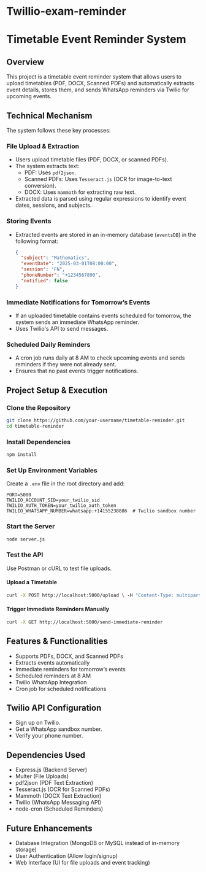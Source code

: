 # Twillio-exam-reminder
# Timetable Event Reminder System

## Overview

This project is a timetable event reminder system that allows users to upload timetables (PDF, DOCX, Scanned PDFs) and automatically extracts event details, stores them, and sends WhatsApp reminders via Twilio for upcoming events.

## Technical Mechanism

The system follows these key processes:

### File Upload & Extraction

- Users upload timetable files (PDF, DOCX, or scanned PDFs).
- The system extracts text:
  - PDF: Uses `pdf2json`.
  - Scanned PDFs: Uses `Tesseract.js` (OCR for image-to-text conversion).
  - DOCX: Uses `mammoth` for extracting raw text.
- Extracted data is parsed using regular expressions to identify event dates, sessions, and subjects.

### Storing Events

- Extracted events are stored in an in-memory database (`eventsDB`) in the following format:
  ```json
  {
    "subject": "Mathematics",
    "eventDate": "2025-03-01T08:00:00",
    "session": "FN",
    "phoneNumber": "+1234567890",
    "notified": false
  }
  ```

### Immediate Notifications for Tomorrow’s Events

- If an uploaded timetable contains events scheduled for tomorrow, the system sends an immediate WhatsApp reminder.
- Uses Twilio's API to send messages.

### Scheduled Daily Reminders

- A cron job runs daily at 8 AM to check upcoming events and sends reminders if they were not already sent.
- Ensures that no past events trigger notifications.

## Project Setup & Execution

### Clone the Repository

```bash
git clone https://github.com/your-username/timetable-reminder.git
cd timetable-reminder
```

### Install Dependencies

```bash
npm install
```

### Set Up Environment Variables

Create a `.env` file in the root directory and add:

```env
PORT=5000
TWILIO_ACCOUNT_SID=your_twilio_sid
TWILIO_AUTH_TOKEN=your_twilio_auth_token
TWILIO_WHATSAPP_NUMBER=whatsapp:+14155238886  # Twilio sandbox number
```

### Start the Server

```bash
node server.js
```

### Test the API

Use Postman or cURL to test file uploads.

#### Upload a Timetable

```bash
curl -X POST http://localhost:5000/upload \ -H "Content-Type: multipart/form-data" \ -F "file=@timetable.pdf" \ -F "phoneNumber=+1234567890"
```

#### Trigger Immediate Reminders Manually

```bash
curl -X GET http://localhost:5000/send-immediate-reminder
```

## Features & Functionalities

- Supports PDFs, DOCX, and Scanned PDFs
- Extracts events automatically
- Immediate reminders for tomorrow’s events
- Scheduled reminders at 8 AM
- Twilio WhatsApp Integration
- Cron job for scheduled notifications

## Twilio API Configuration

- Sign up on Twilio.
- Get a WhatsApp sandbox number.
- Verify your phone number.

## Dependencies Used

- Express.js (Backend Server)
- Multer (File Uploads)
- pdf2json (PDF Text Extraction)
- Tesseract.js (OCR for Scanned PDFs)
- Mammoth (DOCX Text Extraction)
- Twilio (WhatsApp Messaging API)
- node-cron (Scheduled Reminders)

## Future Enhancements

- Database Integration (MongoDB or MySQL instead of in-memory storage)
- User Authentication (Allow login/signup)
- Web Interface (UI for file uploads and event tracking)




